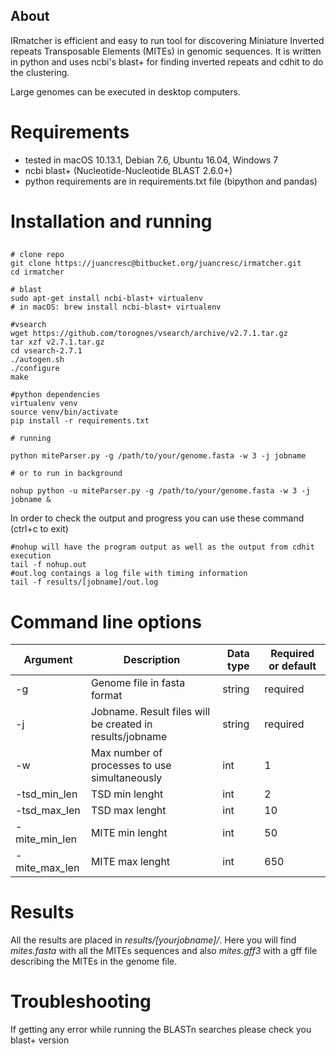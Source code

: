 ## About

IRmatcher is efficient and easy to run tool for discovering Miniature Inverted repeats Transposable Elements (MITEs) in genomic sequences. It is written in python and uses ncbi's blast+ for finding inverted repeats and cdhit to do the clustering. 

Large genomes can be executed in desktop computers.

# Requirements
 - tested in macOS 10.13.1, Debian 7.6, Ubuntu 16.04, Windows 7
 - ncbi blast+ (Nucleotide-Nucleotide BLAST 2.6.0+)
 - python requirements are in requirements.txt file (bipython and pandas)

# Installation and running

## 
```
# clone repo
git clone https://juancresc@bitbucket.org/juancresc/irmatcher.git
cd irmatcher

# blast
sudo apt-get install ncbi-blast+ virtualenv
# in macOS: brew install ncbi-blast+ virtualenv

#vsearch
wget https://github.com/torognes/vsearch/archive/v2.7.1.tar.gz
tar xzf v2.7.1.tar.gz
cd vsearch-2.7.1
./autogen.sh
./configure
make

#python dependencies
virtualenv venv
source venv/bin/activate
pip install -r requirements.txt

# running

python miteParser.py -g /path/to/your/genome.fasta -w 3 -j jobname

# or to run in background

nohup python -u miteParser.py -g /path/to/your/genome.fasta -w 3 -j jobname &
```

In order to check the output and progress you can use these command (ctrl+c to exit)
```
#nohup will have the program output as well as the output from cdhit execution
tail -f nohup.out
#out.log contaings a log file with timing information
tail -f results/[jobname]/out.log
```

# Command line options
| Argument  | Description | Data type  | Required or default |
| ------------- | ------------- | ------------- | ------------- |
| -g  | Genome file in fasta format  | string  | required  |
| -j  | Jobname. Result files will be created in results/jobname   | string  | required  |
| -w  | Max number of processes to use simultaneously  | int  | 1  |
| -tsd_min_len  | TSD min lenght  | int  | 2  |
| -tsd_max_len  | TSD max lenght  | int  | 10  |
| -mite_min_len  | MITE min lenght  | int  | 50  |
| -mite_max_len  | MITE max lenght  | int  | 650  |


# Results
All the results are placed in _results/[yourjobname]/_. 
Here you will find _mites.fasta_ with all the MITEs sequences 
and also _mites.gff3_ with a gff file describing the MITEs in the genome file.

# Troubleshooting
If getting any error while running the BLASTn searches please check you blast+ version
